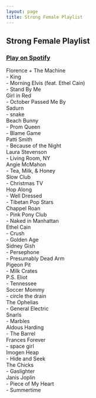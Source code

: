 ```yaml
---
layout: page
title: Strong Female Playlist
---
```


<div class='class_01'>

<h2>Strong Female Playlist</h2>
<div>
  <a href='https://open.spotify.com/playlist/6g2thH7akWBPObCtVpfFF6?si=4eae87d890dd4d87' class='spotify_link'>
    <h3 class='spotify_link_header'>Play on Spotify</h3>
  </a>
</div>

<div class='song_grid'>
  <div class='span_3 artist bottom'>Florence + The Machine</div>
    <div>- King</div>
    <div>- Morning Elvis (feat. Ethel Cain)</div>
    <div class='bottom'>- Stand By Me</div>
  <div class='artist bottom'>Girl in Red</div><div class='bottom'>- October Passed Me By</div>
  <div class='artist bottom'>Sadurn</div><div class='bottom'>- snake</div>
  <div class='span_2 artist bottom'>Beach Bunny</div>
    <div>- Prom Queen</div>
    <div class='bottom'>- Blame Game</div>
  <div class='artist bottom'>Patti Smith</div><div class='bottom'>- Because of the Night</div>
  <div class='artist bottom'>Laura Stevenson</div><div class='bottom'>- Living Room, NY</div>
  <div class='artist bottom'>Angie McMahon</div><div class='bottom'>- Tea, Milk, & Honey</div>
  <div class='artist bottom'>Slow Club</div><div class='bottom'>- Christmas TV</div>
  <div class='span_2 artist bottom'>Hop Along</div>
    <div>- Well Dressed</div>
    <div class='bottom'>- Tibetan Pop Stars</div>
  <div class='span_2 artist bottom'>Chappel Roan</div>
    <div>- Pink Pony Club</div>
    <div class='bottom'>- Naked in Manhattan</div>
  <div class='span_2 artist bottom'>Ethel Cain</div>
    <div>- Crush</div>
    <div class='bottom'>- Golden Age</div>
  <div class='span_2 artist bottom'>Sidney Gish</div>
    <div>- Persephone</div>
    <div class='bottom'>- Presumably Dead Arm</div>
  <div class='artist bottom'>Pigeon Pit</div><div class='bottom'>- Milk Crates</div>
  <div class='artist bottom'>P.S. Eliot</div><div class='bottom'>- Tennessee</div>
  <div class='artist bottom'>Soccer Mommy</div><div class='bottom'>- circle the drain</div>
  <div class='artist bottom'>The Ophelias</div><div class='bottom'>- General Electric</div>
  <div class='artist bottom'>Snarls</div><div class='bottom'>- Marbles</div>
  <div class='artist bottom'>Aldous Harding</div><div class='bottom'>- The Barrel</div>
  <div class='artist bottom'>Frances Forever</div><div class='bottom'>- space girl</div>
  <div class='artist bottom'>Imogen Heap</div><div class='bottom'>- Hide and Seek</div>
  <div class='artist bottom'>The Chicks</div><div class='bottom'>- Gaslighter</div>
  <div class='span_2 artist bottom'>Janis Joplin</div>
    <div>- Piece of My Heart</div>
    <div class='bottom'>- Summertime</div>
</div>


</div>

